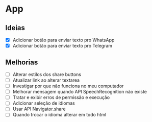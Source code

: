 # App

## Ideias

- [x] Adicionar botão para enviar texto pro WhatsApp
- [x] Adicionar botão para enviar texto pro Telegram

## Melhorias

- [ ] Alterar estilos dos share buttons
- [ ] Atualizar link ao alterar textarea
- [ ] Investigar por que não funciona no meu computador
- [ ] Melhorar mensagem quando API SpeechRecognition não existe
- [ ] Tratar e exibir erros de permissão e execução
- [ ] Adicionar seleção de idiomas
- [ ] Usar API Navigator.share
- [ ] Quando trocar o idioma alterar em todo html
